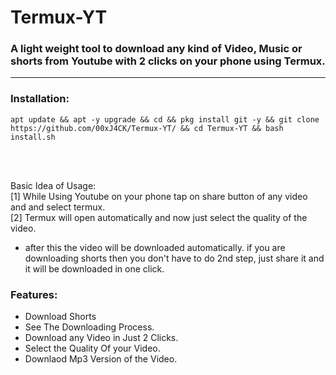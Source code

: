 # Termux-YT
### A light weight tool to download any kind of Video, Music or shorts from Youtube with 2 clicks on your phone using Termux.
<hr>


### Installation:

```
apt update && apt -y upgrade && cd && pkg install git -y && git clone https://github.com/00xJ4CK/Termux-YT/ && cd Termux-YT && bash install.sh
```
<br>
<br>


Basic Idea of Usage: <br>
[1] While Using Youtube on your phone tap on share button of any video and and select termux. <br>
[2] Termux will open automatically and now just select the quality of the video.<br>
- after this the video will be downloaded automatically. if you are downloading shorts then you don't have to do 2nd step, just share it and it will be downloaded in one click.

### Features:
- Download Shorts
- See The Downloading Process.
- Download any Video in Just 2 Clicks.
- Select the Quality Of your Video.
- Downlaod Mp3 Version of the Video.

<br>
<br>
